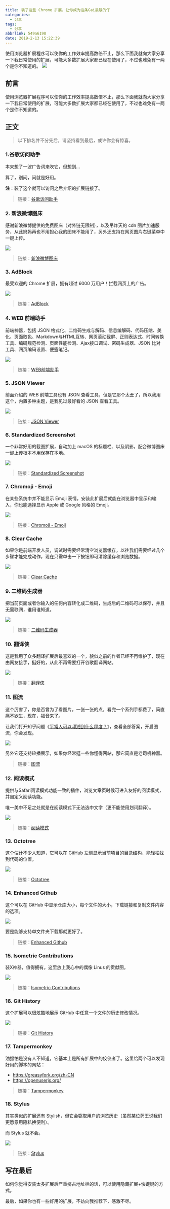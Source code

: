```yaml
---
title: 装了这些 Chrome 扩展，让你成为这条Gai最靓的仔
categories:
  - 分享
tags:
  - 分享
abbrlink: 549a6198
date: 2019-2-13 15:22:39
---
```


<div class="excerpt">
    使用浏览器扩展程序可以使你的工作效率提高数倍不止，那么下面我就向大家分享一下我日常使用的扩展，可能大多数扩展大家都已经在使用了，不过也难免有一两个是你不知道的。
    <img src="https://ws1.sinaimg.cn/large/006mS5wEgy1g04uhwp8ozj30hs0b4aal.jpg">
</div>

<!--more-->

## 前言

使用浏览器扩展程序可以使你的工作效率提高数倍不止，那么下面我就向大家分享一下我日常使用的扩展，可能大多数扩展大家都已经在使用了，不过也难免有一两个是你不知道的。

## 正文

> 以下排名并不分先后，请坚持看到最后，或许你会有惊喜。

### 1.谷歌访问助手

本来想了一波广告词来吹它，但想到...

算了，别问，问就是好用。

**注**：装了这个就可以访问之后介绍的扩展链接了。

> 链接：[谷歌访问助手](http://www.ggfwzs.com/)

### 2. 新浪微博图床

感谢新浪微博提供的免费图床（对外链无限制），以及吊炸天的 cdn 图片加速服务，从此妈妈再也不用担心我的图床不能用了，另外还支持在网页图片右键菜单中一键上传。

![](https://ws1.sinaimg.cn/large/006mS5wEgy1g04uhwp8ozj30hs0b4aal.jpg)

> 链接：[新浪微博图床](https://chrome.google.com/webstore/detail/%E6%96%B0%E6%B5%AA%E5%BE%AE%E5%8D%9A%E5%9B%BE%E5%BA%8A/fdfdnfpdplfbbnemmmoklbfjbhecpnhf)

### 3. AdBlock

最受欢迎的 Chrome 扩展，拥有超过 6000 万用户！拦截网页上的广告。

![](https://ws1.sinaimg.cn/large/006mS5wEgy1g04un3rn1fj30hs0b4ac4.jpg)

> 链接：[AdBlock](https://chrome.google.com/webstore/detail/adblock/gighmmpiobklfepjocnamgkkbiglidom)

### 4. WEB 前端助手

前端神器，包括 JSON 格式化、二维码生成与解码、信息编解码、代码压缩、美化、页面取色、Markdown与HTML互转、网页滚动截屏、正则表达式、时间转换工具、编码规范检测、页面性能检测、Ajax接口调试、密码生成器、JSON 比对工具、网页编码设置、便签笔记。

![](https://ws1.sinaimg.cn/mw690/006mS5wEgy1g04zik8xc7j31460lm41y.jpg)

> 链接：[WEB前端助手](https://chrome.google.com/webstore/detail/pkgccpejnmalmdinmhkkfafefagiiiad)

### 5. JSON Viewer

前面介绍的 WEB 前端工具也有 JSON 查看工具，但是它那个太丑了，所以我用这个，内置多种主题，是我见过最好看的 JSON 查看工具。

![](https://ws1.sinaimg.cn/mw690/006mS5wEgy1g04z6k4eubj31460lm76k.jpg)

> 链接：[JSON Viewer](https://chrome.google.com/webstore/detail/json-viewer/gbmdgpbipfallnflgajpaliibnhdgobh)

### 6. Standardized Screenshot

一个非常好用的截图扩展，自动加上 macOS 的标题栏、以及阴影，配合微博图床一键上传根本不用保存在本地。

![](https://ws1.sinaimg.cn/mw690/006mS5wEgy1g04v1q134fj31460lmzlf.jpg)

> 链接：[Standardized Screenshot](https://chrome.google.com/webstore/detail/pabdhaakclnechgfhmnhkcbmjobeoope)

### 7. Chromoji - Emoji

在某些系统中并不能显示 Emoji 表情，安装此扩展后就能在浏览器中显示和输入，你也能选择显示 Apple 或 Google 风格的 Emoji。

![](https://ws1.sinaimg.cn/mw690/006mS5wEgy1g04x45wnh6j31460lmjvq.jpg)

> 链接：[Chromoji - Emoji](https://chrome.google.com/webstore/detail/chromoji-emoji-for-google/cahedbegdkagmcjfolhdlechbkeaieki)

### 8. Clear Cache

如果你是前端开发人员，调试时需要经常清空浏览器缓存，以往我们需要经过几个步骤才能完成动作，现在只需单击一下按钮即可清除缓存和浏览数据。

![](https://ws1.sinaimg.cn/mw690/006mS5wEgy1g04w1j4tumj31460lmwg3.jpg)

> 链接：[Clear Cache](https://chrome.google.com/webstore/detail/clear-cache/cppjkneekbjaeellbfkmgnhonkkjfpdn)

### 9. 二维码生成器

把当前页面或者你输入的任何内容转化成二维码，生成后的二维码可以保存，并且无需联网，谁用谁知道。

![](https://ws1.sinaimg.cn/mw690/006mS5wEgy1g04wsm1d8yj31460lmdhx.jpg)

> 链接：[二维码生成器](https://chrome.google.com/webstore/detail/quick-qr-code-generator/afpbjjgbdimpioenaedcjgkaigggcdpp?hl=zh-CN)

### 10. 翻译侠

这是我用了众多翻译扩展后最喜欢的一个，貌似之前的作者已经不再维护了，现在由网友接手，挺好的，从此不再需要打开谷歌翻译网站。

![](https://ws1.sinaimg.cn/mw690/006mS5wEgy1g04xejq3ocj31460lmajm.jpg)

> 链接：[翻译侠](https://chrome.google.com/webstore/detail/translate-man/fnjoonbenhhijnoegpfkpagjamomgjjm/related?hl=zh-CN)

### 11. 图流

这个厉害了，你是否曾为了看图片，一张一张的点，看完一个系列手都费了，简直痛不欲生，现在，福音来了。

让我们打开知乎问题《[平常人可以*漂亮*到什么程度？](https://www.zhihu.com/question/50426133/answer/243675284)》，查看全部答案，开启图流，你会发现。

![](https://ws1.sinaimg.cn/mw690/006mS5wEgy1g04xrb65foj31460lm7wh.jpg)

另外它还支持轮播展示，如果你经常逛一些你懂得网站，那它简直是老司机神器。

> 链接：[图流](https://chrome.google.com/webstore/detail/%E5%9B%BE%E6%B5%81-%E7%9C%8B%E5%9B%BE%E5%8A%A9%E6%89%8B/gpcdnjdgomhddecjpknmfodkpkgibajh?utm_source=chrome-ntp-icon)

### 12. 阅读模式

提供与Safari阅读模式功能一致的插件，浏览文章页时候可进入友好的阅读模式，并自定义阅读功能。

唯一美中不足之处就是在阅读模式下无法选中文字（更不能使用划词翻译）。

![](https://ws1.sinaimg.cn/mw690/006mS5wEgy1g04y2ubyw8j31460lm76c.jpg)

> 链接：[阅读模式](https://chrome.google.com/webstore/detail/reader-view/iibolhpkjjmoepndefdmdlmbpfhlgjpl)

### 13. Octotree

这个估计不少人知道，它可以在 GitHub 左侧显示当前项目的目录结构，能轻松找到代码的位置。

![](https://ws1.sinaimg.cn/mw690/006mS5wEgy1g04ybfedo9j31460lmwhn.jpg)

> 链接：[Octotree](https://chrome.google.com/webstore/detail/octotree/bkhaagjahfmjljalopjnoealnfndnagc)

### 14. Enhanced Github

这个可以在 GitHub 中显示仓库大小，每个文件的大小，下载链接和复制文件内容的选项。

![](https://ws1.sinaimg.cn/mw690/006mS5wEgy1g04yg4kl8pj31460lm76j.jpg)

要是能够支持单文件夹下载那就更好了。

> 链接：[Enhanced Github](https://chrome.google.com/webstore/detail/enhanced-github/anlikcnbgdeidpacdbdljnabclhahhmd)

### 15. Isometric Contributions

装X神器，值得拥有。这里放上我心中的偶像 Linus 的贡献图。

![](https://ws1.sinaimg.cn/mw690/006mS5wEgy1g04ylt3ugmj31460lmtay.jpg)

> 链接：[Isometric Contributions](https://chrome.google.com/webstore/detail/isometric-contributions/mjoedlfflcchnleknnceiplgaeoegien)

### 16. Git History

这个扩展可以很炫酷地展示 GitHub 中任意一个文件的历史修改情况。

![](https://ws1.sinaimg.cn/large/006mS5wEgy1g0527m41elg31qi0vwqvb.gif)

> 链接：[Git History](https://chrome.google.com/webstore/detail/git-history-browser-exten/laghnmifffncfonaoffcndocllegejnf)

### 17. Tampermonkey

油猴怕是没有人不知道，它基本上是所有扩展中的佼佼者了。这里给两个可以发现好用的脚本的网站：

- https://greasyfork.org/zh-CN
- https://openuserjs.org/

> 链接：[Tampermonkey](https://chrome.google.com/webstore/detail/tampermonkey/dhdgffkkebhmkfjojejmpbldmpobfkfo)

### 18. Stylus

其实类似的扩展还有 Stylish，但它会窃取用户的浏览历史（虽然某位药王说我们更愿意用隐私换便利）。

而 Stylus 就不会。

![](https://ws1.sinaimg.cn/mw690/006mS5wEgy1g051rdn2pqj31460lmjtk.jpg)

> 链接：[Stylus](https://chrome.google.com/webstore/detail/stylus/clngdbkpkpeebahjckkjfobafhncgmne)

## 写在最后

如何你觉得安装太多扩展后严重挤占地址栏的话，可以使用隐藏扩展+快键键的方式。

最后，如果你也有一些好用的扩展，不妨向我推荐下，感激不尽。